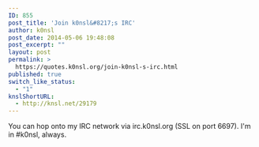 ```yaml
---
ID: 855
post_title: 'Join k0nsl&#8217;s IRC'
author: k0nsl
post_date: 2014-05-06 19:48:08
post_excerpt: ""
layout: post
permalink: >
  https://quotes.k0nsl.org/join-k0nsl-s-irc.html
published: true
switch_like_status:
  - "1"
knslShortURL:
  - http://knsl.net/29179
---
```

You can hop onto my IRC network via irc.k0nsl.org (SSL on port 6697). I'm in #k0nsl, always.